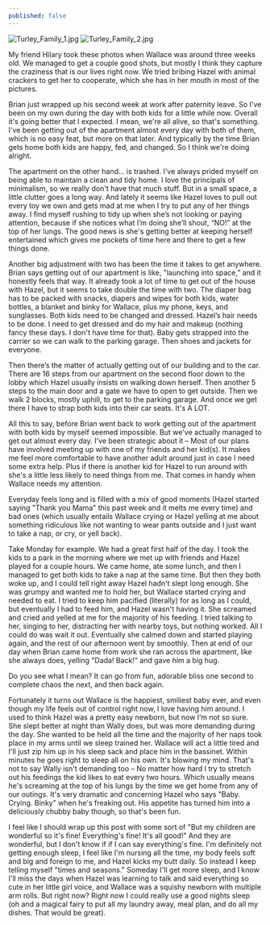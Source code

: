 ```yaml
---
published: false
---
```

![Turley_Family_1.jpg]({{site.baseurl}}/img/Turley_Family_1.jpg)
![Turley_Family_2.jpg]({{site.baseurl}}/img/Turley_Family_2.jpg)


My friend Hilary took these photos when Wallace was around three weeks old. We managed to get a couple good shots, but mostly I think they capture the craziness that is our lives right now. We tried bribing Hazel with animal crackers to get her to cooperate, which she has in her mouth in most of the pictures.

Brian just wrapped up his second week at work after paternity leave. So I've been on my own during the day with both kids for a little while now. Overall it's going better that I expected. I mean, we're all alive, so that's something. I've been getting out of the apartment almost every day with both of them, which is no easy feat, but more on that later. And typically by the time Brian gets home both kids are happy, fed, and changed. So I think we're doing alright.

The apartment on the other hand... is trashed. I've always prided myself on being able to maintain a clean and tidy home. I love the principals of minimalism, so we really don't have that much stuff. But in a small space, a little clutter goes a long way. And lately it seems like Hazel loves to pull out every toy we own and gets mad at me when I try to put any of her things away. I find myself rushing to tidy up when she’s not looking or paying attention, because if she notices what I’m doing she’ll shout, “NO!” at the top of her lungs. The good news is she's getting better at keeping herself entertained which gives me pockets of time here and there to get a few things done.

Another big adjustment with two has been the time it takes to get anywhere. Brian says getting out of our apartment is like, "launching into space,” and it honestly feels that way. It already took a lot of time to get out of the house with Hazel, but it seems to take double the time with two. The diaper bag has to be packed with snacks, diapers and wipes for both kids, water bottles, a blanket and binky for Wallace, plus my phone, keys, and sunglasses. Both kids need to be changed and dressed. Hazel’s hair needs to be done. I need to get dressed and do my hair and makeup (nothing fancy these days. I don't have time for that). Baby gets strapped into the carrier so we can walk to the parking garage. Then shoes and jackets for everyone. 

Then there’s the matter of actually getting out of our building and to the car. There are 16 steps from our apartment on the second floor down to the lobby which Hazel usually insists on walking down herself. Then another 5 steps to the main door and a gate we have to open to get outside. Then we walk 2 blocks, mostly uphill, to get to the parking garage. And once we get there I have to strap both kids into their car seats. It's A LOT.

All this to say, before Brian went back to work getting out of the apartment with both kids by myself seemed impossible. But we've actually managed to get out almost every day. I've been strategic about it – Most of our plans have involved meeting up with one of my friends and her kid(s). It makes me feel more comfortable to have another adult around just in case I need some extra help. Plus if there is another kid for Hazel to run around with she's a little less likely to need things from me. That comes in handy when Wallace needs my attention.

Everyday feels long and is filled with a mix of good moments (Hazel started saying "Thank you Mama" this past week and it melts me every time) and bad ones (which usually entails Wallace crying or Hazel yelling at me about something ridiculous like not wanting to wear pants outside and I just want to take a nap, or cry, or yell back).

Take Monday for example. We had a great first half of the day. I took the kids to a park in the morning where we met up with friends and Hazel played for a couple hours. We came home, ate some lunch, and then I managed to get both kids to take a nap at the same time. But then they both woke up, and I could tell right away Hazel hadn't slept long enough. She was grumpy and wanted me to hold her, but Wallace started crying and needed to eat. I tried to keep him pacified (literally) for as long as I could, but eventually I had to feed him, and Hazel wasn't having it. She screamed and cried and yelled at me for the majority of his feeding. I tried talking to her, singing to her, distracting her with nearby toys, but nothing worked. All I could do was wait it out. Eventually she calmed down and started playing again, and the rest of our afternoon went by smoothly. Then at end of our day when Brian came home from work she ran across the apartment, like she always does, yelling "Dada! Back!" and gave him a big hug.

Do you see what I mean? It can go from fun, adorable bliss one second to complete chaos the next, and then back again.

Fortunately it turns out Wallace is the happiest, smiliest baby ever, and even though my life feels out of control right now, I love having him around. I used to think Hazel was a pretty easy newborn, but now I’m not so sure. She slept better at night than Wally does, but was more demanding during the day. She wanted to be held all the time and the majority of her naps took place in my arms until we sleep trained her. Wallace will act a little tired and I'll just zip him up in his sleep sack and place him in the bassinet. Within minutes he goes right to sleep all on his own. It's blowing my mind. That's not to say Wally isn't demanding too – No matter how hard I try to stretch out his feedings the kid likes to eat every two hours. Which usually means he's screaming at the top of his lungs by the time we get home from any of our outings. It's very dramatic and concerning Hazel who says "Baby. Crying. Binky" when he's freaking out. His appetite has turned him into a deliciously chubby baby though, so that's been fun. 

I feel like I should wrap up this post with some sort of "But my children are wonderful so it's fine! Everything's fine! It's all good!" And they are wonderful, but I don't know if if I can say everything's fine. I'm definitely not getting enough sleep, I feel like I'm nursing all the time, my body feels soft and big and foreign to me, and Hazel kicks my butt daily. So instead I keep telling myself "times and seasons." Someday I'll get more sleep, and I know I'll miss the days when Hazel was learning to talk and said everything so cute in her little girl voice, and Wallace was a squishy newborn with multiple arm rolls. But right now? Right now I could really use a good nights sleep (oh and a magical fairy to put all my laundry away, meal plan, and do all my dishes. That would be great).
